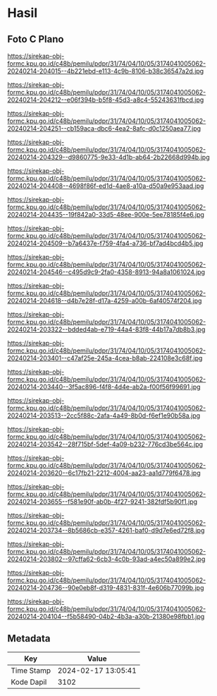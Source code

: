 # Hasil

## Foto C Plano

https://sirekap-obj-formc.kpu.go.id/c48b/pemilu/pdpr/31/74/04/10/05/3174041005062-20240214-204015--4b221ebd-e113-4c9b-8106-b38c36547a2d.jpg

https://sirekap-obj-formc.kpu.go.id/c48b/pemilu/pdpr/31/74/04/10/05/3174041005062-20240214-204212--e06f394b-b5f8-45d3-a8c4-55243631fbcd.jpg

https://sirekap-obj-formc.kpu.go.id/c48b/pemilu/pdpr/31/74/04/10/05/3174041005062-20240214-204251--cb159aca-dbc6-4ea2-8afc-d0c1250aea77.jpg

https://sirekap-obj-formc.kpu.go.id/c48b/pemilu/pdpr/31/74/04/10/05/3174041005062-20240214-204329--d9860775-9e33-4d1b-ab64-2b22668d994b.jpg

https://sirekap-obj-formc.kpu.go.id/c48b/pemilu/pdpr/31/74/04/10/05/3174041005062-20240214-204408--4698f86f-ed1d-4ae8-a10a-d50a9e953aad.jpg

https://sirekap-obj-formc.kpu.go.id/c48b/pemilu/pdpr/31/74/04/10/05/3174041005062-20240214-204435--19f842a0-33d5-48ee-900e-5ee78185f4e6.jpg

https://sirekap-obj-formc.kpu.go.id/c48b/pemilu/pdpr/31/74/04/10/05/3174041005062-20240214-204509--b7a6437e-f759-4fa4-a736-bf7ad4bcd4b5.jpg

https://sirekap-obj-formc.kpu.go.id/c48b/pemilu/pdpr/31/74/04/10/05/3174041005062-20240214-204546--c495d9c9-2fa0-4358-8913-94a8a1061024.jpg

https://sirekap-obj-formc.kpu.go.id/c48b/pemilu/pdpr/31/74/04/10/05/3174041005062-20240214-204618--d4b7e28f-d17a-4259-a00b-6af40574f204.jpg

https://sirekap-obj-formc.kpu.go.id/c48b/pemilu/pdpr/31/74/04/10/05/3174041005062-20240214-203322--bdded4ab-e719-44a4-83f8-44b17a7db8b3.jpg

https://sirekap-obj-formc.kpu.go.id/c48b/pemilu/pdpr/31/74/04/10/05/3174041005062-20240214-203401--c47af25e-245a-4cea-b8ab-224108e3c68f.jpg

https://sirekap-obj-formc.kpu.go.id/c48b/pemilu/pdpr/31/74/04/10/05/3174041005062-20240214-203440--3f5ac896-f4f8-4d4e-ab2a-f00f56f99691.jpg

https://sirekap-obj-formc.kpu.go.id/c48b/pemilu/pdpr/31/74/04/10/05/3174041005062-20240214-203513--2cc5f88c-2afa-4a49-8b0d-f6ef1e90b58a.jpg

https://sirekap-obj-formc.kpu.go.id/c48b/pemilu/pdpr/31/74/04/10/05/3174041005062-20240214-203542--28f715bf-5def-4a09-b232-776cd3be564c.jpg

https://sirekap-obj-formc.kpu.go.id/c48b/pemilu/pdpr/31/74/04/10/05/3174041005062-20240214-203620--6c17fb21-2212-4004-aa23-aa1d779f6478.jpg

https://sirekap-obj-formc.kpu.go.id/c48b/pemilu/pdpr/31/74/04/10/05/3174041005062-20240214-203655--f581e90f-ab0b-4f27-9241-382fdf5b90f1.jpg

https://sirekap-obj-formc.kpu.go.id/c48b/pemilu/pdpr/31/74/04/10/05/3174041005062-20240214-203734--8b5686cb-e357-4261-baf0-d9d7e6ed72f8.jpg

https://sirekap-obj-formc.kpu.go.id/c48b/pemilu/pdpr/31/74/04/10/05/3174041005062-20240214-203802--97cffa62-6cb3-4c0b-93ad-a4ec50a899e2.jpg

https://sirekap-obj-formc.kpu.go.id/c48b/pemilu/pdpr/31/74/04/10/05/3174041005062-20240214-204736--90e0eb8f-d319-4831-831f-4e606b77099b.jpg

https://sirekap-obj-formc.kpu.go.id/c48b/pemilu/pdpr/31/74/04/10/05/3174041005062-20240214-204104--f5b58490-04b2-4b3a-a30b-21380e98fbb1.jpg


## Metadata

| Key        | Value               |
| ---------- | ------------------- |
| Time Stamp | 2024-02-17 13:05:41 |
| Kode Dapil | 3102                |



